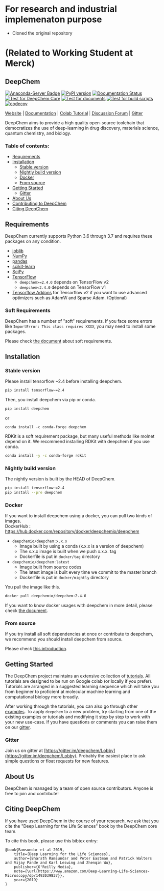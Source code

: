 # For research and industrial implemenaton purpose 
- Cloned the original repository
# (Related to Working Student at Merck)

## DeepChem

[![Anaconda-Server Badge](https://anaconda.org/conda-forge/deepchem/badges/version.svg)](https://anaconda.org/conda-forge/deepchem)
[![PyPI version](https://badge.fury.io/py/deepchem.svg)](https://pypi.org/project/deepchem/)
[![Documentation Status](https://readthedocs.org/projects/deepchem/badge/?version=latest)](https://deepchem.readthedocs.io/en/latest/?badge=latest)  
[![Test for DeepChem Core](https://github.com/deepchem/deepchem/workflows/Test%20for%20DeepChem%20Core/badge.svg)](https://github.com/deepchem/deepchem/actions?query=workflow%3A%22Test+for+DeepChem+Core%22)
[![Test for documents](https://github.com/deepchem/deepchem/workflows/Test%20for%20documents/badge.svg)](https://github.com/deepchem/deepchem/actions?query=workflow%3A%22Test+for+documents%22)
[![Test for build scripts](https://github.com/deepchem/deepchem/workflows/Test%20for%20build%20scripts/badge.svg)](https://github.com/deepchem/deepchem/actions?query=workflow%3A%22Test+for+build+scripts%22)
[![codecov](https://codecov.io/gh/deepchem/deepchem/branch/master/graph/badge.svg?token=5rOZB2BY3h)](https://codecov.io/gh/deepchem/deepchem)  

[Website](https://deepchem.io/) | [Documentation](https://deepchem.readthedocs.io/en/latest/) | [Colab Tutorial](https://github.com/deepchem/deepchem/tree/master/examples/tutorials) | [Discussion Forum](https://forum.deepchem.io/) | [Gitter](https://gitter.im/deepchem/Lobby)

DeepChem aims to provide a high quality open-source toolchain
that democratizes the use of deep-learning in drug discovery,
materials science, quantum chemistry, and biology.

### Table of contents:

- [Requirements](#requirements)
- [Installation](#installation)
  - [Stable version](#stable-version)
  - [Nightly build version](#nightly-build-version)
  - [Docker](#docker)
  - [From source](#from-source)
- [Getting Started](#getting-started)
  - [Gitter](#gitter)
- [About Us](#about-us)
- [Contributing to DeepChem](/CONTRIBUTING.md)
- [Citing DeepChem](#citing-deepchem)

## Requirements

DeepChem currently supports Python 3.6 through 3.7 and requires these packages on any condition.

- [joblib](https://pypi.python.org/pypi/joblib)
- [NumPy](https://numpy.org/)
- [pandas](http://pandas.pydata.org/)
- [scikit-learn](https://scikit-learn.org/stable/)
- [SciPy](https://www.scipy.org/)
- [TensorFlow](https://www.tensorflow.org/)
  - `deepchem>=2.4.0` depends on TensorFlow v2
  - `deepchem<2.4.0` depends on TensorFlow v1
- [Tensorflow Addons](https://www.tensorflow.org/addons) for Tensorflow v2 if you want to use advanced optimizers such as AdamW and Sparse Adam. (Optional)

### Soft Requirements

DeepChem has a number of "soft" requirements.
If you face some errors like `ImportError: This class requires XXXX`, you may need to install some packages.

Please check [the document](https://deepchem.readthedocs.io/en/latest/requirements.html#soft-requirements) about soft requirements.

## Installation

### Stable version

Please install tensorflow ~2.4 before installing deepchem.

```bash
pip install tensorflow~=2.4
```

Then, you install deepchem via pip or conda.  

```bash
pip install deepchem
```
or 
```
conda install -c conda-forge deepchem
```

RDKit is a soft requirement package, but many useful methods like molnet depend on it.
We recommend installing RDKit with deepchem if you use conda.

```bash
conda install -y -c conda-forge rdkit
```

### Nightly build version

The nightly version is built by the HEAD of DeepChem.

```bash
pip install tensorflow~=2.4
pip install --pre deepchem
```

### Docker

If you want to install deepchem using a docker, you can pull two kinds of images.  
DockerHub : https://hub.docker.com/repository/docker/deepchemio/deepchem

- `deepchemio/deepchem:x.x.x`
  - Image built by using a conda (x.x.x is a version of deepchem)
  - The x.x.x image is built when we push x.x.x. tag
  - Dockerfile is put in `docker/tag` directory
- `deepchemio/deepchem:latest`
  - Image built from source codes
  - The latest image is built every time we commit to the master branch
  - Dockerfile is put in `docker/nightly` directory

You pull the image like this.

```bash
docker pull deepchemio/deepchem:2.4.0
```

If you want to know docker usages with deepchem in more detail, please check [the document](https://deepchem.readthedocs.io/en/latest/installation.html#docker).

### From source

If you try install all soft dependencies at once or contribute to deepchem, we recommend you should install deepchem from source.

Please check [this introduction](https://deepchem.readthedocs.io/en/latest/installation.html#from-source-with-conda).

## Getting Started

The DeepChem project maintains an extensive collection of [tutorials](https://github.com/deepchem/deepchem/tree/master/examples/tutorials). All tutorials are designed to be run on Google colab (or locally if you prefer). Tutorials are arranged in a suggested learning sequence which will take you from beginner to proficient at molecular machine learning and computational biology more broadly.

After working through the tutorials, you can also go through other [examples](https://github.com/deepchem/deepchem/tree/master/examples). To apply `deepchem` to a new problem, try starting from one of the existing examples or tutorials and modifying it step by step to work with your new use-case. If you have questions or comments you can raise them on our [gitter](https://gitter.im/deepchem/Lobby).

### Gitter

Join us on gitter at [https://gitter.im/deepchem/Lobby](https://gitter.im/deepchem/Lobby). Probably the easiest place to ask simple questions or float requests for new features.

## About Us

DeepChem is managed by a team of open source contributors. Anyone is free to join and contribute!

## Citing DeepChem

If you have used DeepChem in the course of your research, we ask that you cite the "Deep Learning for the Life Sciences" book by the DeepChem core team.

To cite this book, please use this bibtex entry:

```
@book{Ramsundar-et-al-2019,
    title={Deep Learning for the Life Sciences},
    author={Bharath Ramsundar and Peter Eastman and Patrick Walters and Vijay Pande and Karl Leswing and Zhenqin Wu},
    publisher={O'Reilly Media},
    note={\url{https://www.amazon.com/Deep-Learning-Life-Sciences-Microscopy/dp/1492039837}},
    year={2019}
}
```
